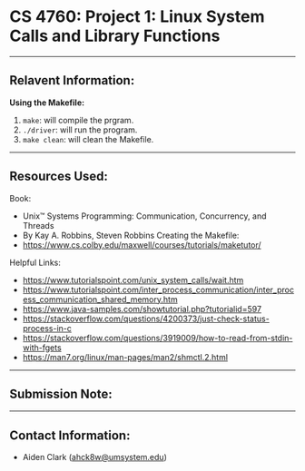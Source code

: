 # CS 4760: Project 1: Linux System Calls and Library Functions
---
## Relavent Information:
**Using the Makefile:**
1. `make`: will compile the prgram. 
2. `./driver`: will run the program. 
3. `make clean`: will clean the Makefile. 
---
## Resources Used: 
Book: 
* Unix™ Systems Programming: Communication, Concurrency, and Threads
* By Kay A. Robbins, Steven Robbins
Creating the Makefile:
* https://www.cs.colby.edu/maxwell/courses/tutorials/maketutor/

Helpful Links:
* https://www.tutorialspoint.com/unix_system_calls/wait.htm
* https://www.tutorialspoint.com/inter_process_communication/inter_process_communication_shared_memory.htm
* https://www.java-samples.com/showtutorial.php?tutorialid=597
* https://stackoverflow.com/questions/4200373/just-check-status-process-in-c
* https://stackoverflow.com/questions/3919009/how-to-read-from-stdin-with-fgets
* https://man7.org/linux/man-pages/man2/shmctl.2.html
---
## Submission Note: 

---
## Contact Information: 
- Aiden Clark (ahck8w@umsystem.edu)
